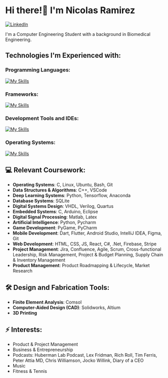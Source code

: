 # Hi there!👋 I'm Nicolas Ramirez

[
    ![LinkedIn](https://img.shields.io/badge/LinkedIn-0077B5?style=for-the-badge&logo=linkedin&logoColor=white)
](https://www.linkedin.com/in/nicolas-ramirez-pm/)

I'm a Computer Engineering Student with a background in Biomedical Engineering. 

## Technologies I'm Experienced with:
### Programming Languages:
[![My Skills](https://skillicons.dev/icons?i=cpp,c,py,bash,cs,dart,matlab)](https://skillicons.dev)
### Frameworks: 
[![My Skills](https://skillicons.dev/icons?i=dotnet,flutter,pytorch,tensorflow)](https://skillicons.dev)
### Development Tools and IDEs:
[![My Skills](https://skillicons.dev/icons?i=anaconda,arduino,atom,clion,eclipse,figma,git,github,gitlab,latex,md,pycharm,powershell,vscode)](https://skillicons.dev)
### Operating Systems:
[![My Skills](https://skillicons.dev/icons?i=apple,linux,windows,ubuntu)](https://skillicons.dev)

<!--
[![My Skills](https://skillicons.dev/icons?i=cpp,c,py,anaconda,apple,arduino,atom,bash,cs,clion,dart,dotnet,eclipse,figma,flutter,git,github,gitlab,latex,linux,md,matlab,pycharm,powershell,pytorch,tensorflow,vscode,windows,ubuntu)](https://skillicons.dev)
-->

## 💻 Relevant Coursework:
- **Operating Systems**: C, Linux, Ubuntu, Bash, Git 
- **Data Structures & Algorithms**: C++, VSCode
- **Deep Learning Systems**: Python, Tensorflow, Anaconda
- **Database Systems**: SQLite
- **Digital Systems Design**: VHDL, Verilog, Quartus
- **Embedded Systems**: C, Arduino, Eclipse
- **Digital Signal Processing**: Matlab, Latex
- **Artificial Intelligence**: Python, Pycharm
- **Game Development**: PyGame, PyCharm 
- **Mobile Development**: Dart, Flutter, Android Studio, IntelliJ IDEA, Figma, Git
- **Web Development**: HTML, CSS, JS, React, C#, .Net, Firebase, Stripe
- **Project Management**: Jira, Confluence, Agile, Scrum, Cross-functional Leadership, Risk Management, Project & Budget Planning, Supply Chain & Inventory Management
- **Product Management**: Product Roadmapping & Lifecycle, Market Research

## 🛠️ Design and Fabrication Tools:
- **Finite Element Analysis**: Comsol
- **Computer-Aided Design (CAD)**: Solidworks, Altium
- **3D Printing**

## ⚡ Interests:
- Product & Project Management
- Business & Entrepreneurship
- Podcasts: Huberman Lab Podcast, Lex Fridman, Rich Roll, Tim Ferris, Peter Attia MD, Chris Williamson, Jocko Willink, Diary of a CEO
- Music
- Fitness & Tennis



<!--
**Pikanick/Pikanick** is a ✨ _special_ ✨ repository because its `README.md` (this file) appears on your GitHub profile.

Here are some ideas to get you started:

- 🔭 I’m currently working on ...
- 🌱 I’m currently learning ...
- 👯 I’m looking to collaborate on ...
- 🤔 I’m looking for help with ...
- 💬 Ask me about ...
- 📫 How to reach me: ...
- 😄 Pronouns: ...
- ⚡ Fun fact: ...
-->
